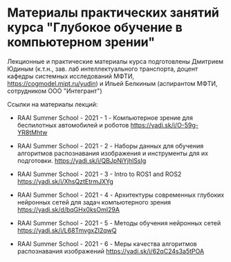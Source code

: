 # Материалы практических занятий курса "Глубокое обучение в компьютерном зрении"

Лекционные и практические материалы курса подготовлены Дмитрием Юдиным (к.т.н., зав. лаб интеллектуального транспорта, доцент кафедры системных исследований МФТИ, https://cogmodel.mipt.ru/yudin) и Ильей Белкиным (аспирантом МФТИ, сотрудником ООО "Интегрант")

Ссылки на материалы лекций:

* RAAI Summer School - 2021 - 1 - Компьютерное зрение для беспилотных автомобилей и роботов https://yadi.sk/i/O-59g-YR8tMhtw

* RAAI Summer School - 2021 - 2 - Наборы данных для обучения алгоритмов распознавания изображения и инструменты для их подготовки. https://yadi.sk/i/QBJpNiYjhlSsIg

* RAAI Summer School - 2021 - 3 - Intro to ROS1 and ROS2 https://yadi.sk/i/XhsQztEtrmJXYg

* RAAI Summer School - 2021 - 4 - Архитектуры современных глубоких нейронных сетей для задач компьютерного зрения https://yadi.sk/d/bqGHx0ksOmI29A

* RAAI Summer School - 2021 - 5 - Методы обучения нейронных сетей https://yadi.sk/i/L68TmvgxZI2qwQ

* RAAI Summer School - 2021 - 6 - Меры качества алгоритмов распознавания изображений https://yadi.sk/i/62qC24s3a5tPOA
